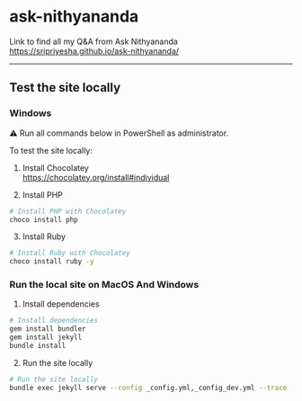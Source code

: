 # ask-nithyananda

Link to find all my Q&A from Ask Nithyananda  
https://sripriyesha.github.io/ask-nithyananda/

---

## Test the site locally

### Windows

⚠️ Run all commands below in PowerShell as administrator.

To test the site locally:

1. Install Chocolatey  
   https://chocolatey.org/install#individual

2. Install PHP

```bash
# Install PHP with Chocolatey
choco install php
```

3. Install Ruby

```bash
# Install Ruby with Chocolatey
choco install ruby -y
```

### Run the local site on MacOS And Windows

1. Install dependencies

```bash
# Install dependencies
gem install bundler
gem install jekyll
bundle install
```

2. Run the site locally

```bash
# Run the site locally
bundle exec jekyll serve --config _config.yml,_config_dev.yml --trace
```
